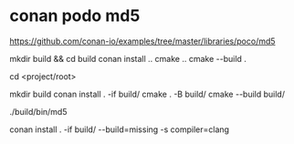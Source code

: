 # conan podo md5

https://github.com/conan-io/examples/tree/master/libraries/poco/md5

mkdir build && cd build
conan install ..
cmake ..
cmake --build .

cd <project/root>

mkdir build
conan install . -if build/
cmake . -B build/
cmake --build build/

./build/bin/md5



 conan install . -if build/ --build=missing -s compiler=clang